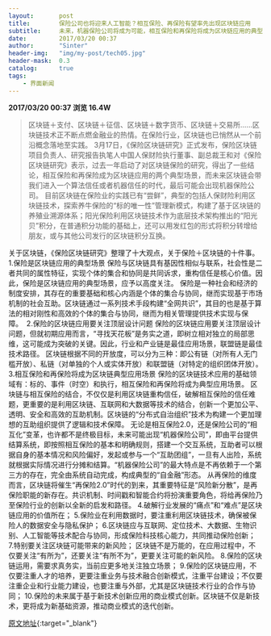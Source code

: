 ```yaml
---
layout:       post
title:        保险公司也将迎来人工智能？相互保险、再保险有望率先出现区块链应用
subtitle:     未来，机器保险公司将成为可能，相互保险和再保险将成为区块链应用的典型场景。
date:         2017/03/20 00:37
author:       "Sinter"
header-img:   "img/my-post/tech05.jpg"
header-mask:  0.3
catalog:      true
tags:
    - 界面新闻
---
```


**2017/03/20 00:37**  **浏览 16.4W**

> 区块链＋支付、区块链＋征信、区块链＋数字货币、区块链＋交易所……区块链技术正不断点燃金融业的热情。在保险行业，区块链也已悄然从一个前沿概念落地至实践。
3月17日，《保险区块链研究》正式发布，保险区块链项目负责人、研究报告执笔人中国人保财险执行董事、副总裁王和对《保险区块链研究》表示，过去一年启动了对区块链保险的研究，得出了一些结论，相互保险和再保险成为区块链应用的两个典型场景，而未来区块链会带我们进入一个算法信任或者机器信任的时代，最后可能会出现机器保险公司。
目前区块链在保险业的实践已有“尝鲜”，典型的包括人保财险利用区块链技术，探索养牛保险的“标的唯一性”管理新模式，构建了基于区块链的养殖业溯源体系；阳光保险利用区块链技术作为底层技术架构推出的“阳光贝”积分，在普通积分功能的基础上，还可以用发红包的形式将积分转增给朋友，或与其他公司发行的区块链积分互换。

关于区块链，《保险区块链研究》整理了十大观点，关于保险＋区块链的十件事。
1.保险是区块链应用的典型场景
保险与区块链具有基因性相似与联系，社会性是二者共同的属性特征，实现个体的集合和协同是共同诉求，重构信任是核心价值。因此，保险是区块链应用的典型场景，应予以高度关注。
保险是一种社会和经济的制度安排，其存在的重要基础和核心内涵是个体的集合与协同，继而实现基于市场机制的社会互助。区块链通过一系列技术手段构建“全网共识”，其目的也是基于算法的相对刚性和高效的个体的集合与协同，继而为相关管理提供技术实现与保障。 
2.保险的区块链应用要关注顶层设计问题
保险的区块链应用要关注顶层设计问题，但就初期应用而言，“寻找天花板”是务实之道，即树立相对独立的局部思维，这可能成为突破的关键。因此，行业和产业链是最佳应用场景，联盟链是最佳技术路径。
区块链根据不同的开放度，可以分为三种：即公有链（对所有人无门槛开放）、私链（对单独的个人或实体开放）和联盟链（对特定的组织团体开放）。
3.相互保险和再保险将成为区块链典型应用场景
保险的区块链技术应用的基础领域有：标的、事件（时空）和执行，相互保险和再保险将成为典型应用场景。
区块链与相互保险的结合，不仅仅是利用区块链重构信任，破解相互保险的信任难题，更重要的是利用区块链、互联网和大数据等技术的结合，创新一个更加公平、透明、安全和高效的互助机制。区块链的“分布式自治组织”技术为构建一个更加理想的互助组织提供了逻辑和技术保障。
无论是相互保险2.0，还是保险公司的“相互化”变革，也许都不是终极目标，未来可能出现“机器保险公司”，即由平台提供结算系统，即按照相互保险的基本和明确规则，搭建一个交互系统，互助者可以根据自身的基本情况和风险偏好，发起或参与一个“互助团组”，一旦有人出险，系统就根据实际情况进行分摊和结算。“机器保险公司”的最大特点是不再依赖于一个第三方的存在，完全由系统自动完成，构成典型的“自金融”形态。
从再保险的维度而言，区块链将催生“再保险2.0”时代的到来，其重要特征是“风险新分散”，是再保险职能的新存在。共识机制、时间戳和智能合约将扮演重要角色，将给再保险乃至保险行业的创新以全新的启发和路径。
4.破解行业发展的“痛点”和“难点”是区块链应用的价值所在；
5.保险业在利用数据时，要注重利用区块链技术，确保被保险人的数据安全与隐私保护；
6.区块链应与互联网、定位技术、大数据、生物识别、人工智能等技术配合与协同，形成保险科技核心能力，共同推动保险创新；
7.特别要关注区块链可能带来的新风险；
区块链不是万能的，在应用过程中，不仅要关注“有所为”，还要关注“有所不为”，更要关注可能的新风险。
8.保险的区块链运用，需要求真务实，当前应更多地关注独立场景；
9.保险的区块链应用，不仅要注重人才的培养，更要注重业务与技术融合创新模式，注重平台建设；不仅要注重企业和行业能力建设，也要注重与外部，尤其是区块链技术行业的合作与协同；
10.保险的未来属于基于新技术创新应用的商业模式创新。区块链不仅是新技术，更将成为新基础资源，推动商业模式的迭代创新。


[原文地址](http://www.jiemian.com/article/1183580.html){:target="_blank"}


